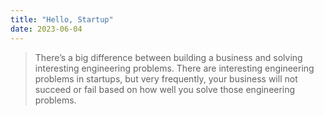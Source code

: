 ```yaml
---
title: "Hello, Startup"
date: 2023-06-04
---
```


> There’s a big difference between building a business and solving interesting engineering problems. There are interesting engineering problems in startups, but very frequently, your business will not succeed or fail based on how well you solve those engineering problems.
